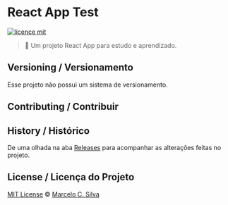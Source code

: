 # React App Test

[![licence mit](https://img.shields.io/badge/licence-MIT-blue.svg)](https://github.com/MarceloCorreaSilva/react-app-test/blob/master/LICENSE)

> :rocket: Um projeto React App para estudo e aprendizado.

## Versioning / Versionamento

Esse projeto não possui um sistema de versionamento.

## Contributing / Contribuir


## History / Histórico
De uma olhada na aba [Releases](https://github.com/MarceloCorreaSilva/react-app-test/releases) para acompanhar as alterações feitas no projeto.

## License / Licença do Projeto
[MIT License](https://github.com/MarceloCorreaSilva/react-app-test/blob/master/LICENSE) © [Marcelo C. Silva]()